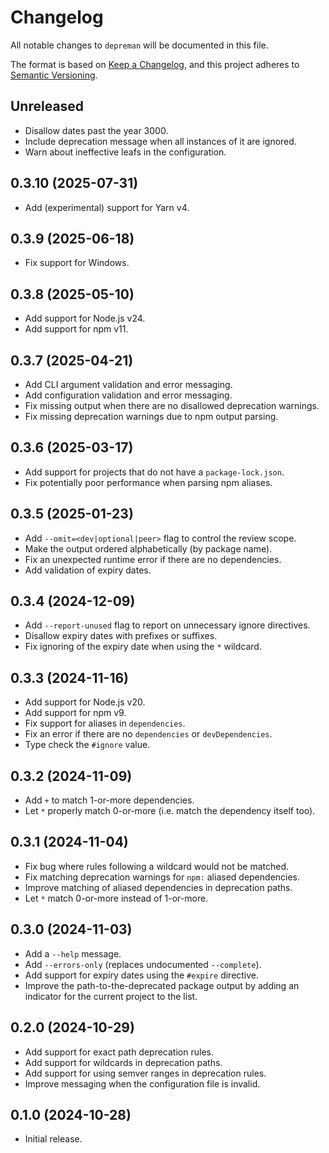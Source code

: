 <!-- SPDX-License-Identifier: CC0-1.0 -->

# Changelog

All notable changes to `depreman` will be documented in this file.

The format is based on [Keep a Changelog], and this project adheres to [Semantic
Versioning].

## Unreleased

- Disallow dates past the year 3000.
- Include deprecation message when all instances of it are ignored.
- Warn about ineffective leafs in the configuration.

## 0.3.10 (2025-07-31)

- Add (experimental) support for Yarn v4.

## 0.3.9 (2025-06-18)

- Fix support for Windows.

## 0.3.8 (2025-05-10)

- Add support for Node.js v24.
- Add support for npm v11.

## 0.3.7 (2025-04-21)

- Add CLI argument validation and error messaging.
- Add configuration validation and error messaging.
- Fix missing output when there are no disallowed deprecation warnings.
- Fix missing deprecation warnings due to npm output parsing.

## 0.3.6 (2025-03-17)

- Add support for projects that do not have a `package-lock.json`.
- Fix potentially poor performance when parsing npm aliases.

## 0.3.5 (2025-01-23)

- Add `--omit=<dev|optional|peer>` flag to control the review scope.
- Make the output ordered alphabetically (by package name).
- Fix an unexpected runtime error if there are no dependencies.
- Add validation of expiry dates.

## 0.3.4 (2024-12-09)

- Add `--report-unused` flag to report on unnecessary ignore directives.
- Disallow expiry dates with prefixes or suffixes.
- Fix ignoring of the expiry date when using the `*` wildcard.

## 0.3.3 (2024-11-16)

- Add support for Node.js v20.
- Add support for npm v9.
- Fix support for aliases in `dependencies`.
- Fix an error if there are no `dependencies` or `devDependencies`.
- Type check the `#ignore` value.

## 0.3.2 (2024-11-09)

- Add `+` to match 1-or-more dependencies.
- Let `*` properly match 0-or-more (i.e. match the dependency itself too).

## 0.3.1 (2024-11-04)

- Fix bug where rules following a wildcard would not be matched.
- Fix matching deprecation warnings for `npm:` aliased dependencies.
- Improve matching of aliased dependencies in deprecation paths.
- Let `*` match 0-or-more instead of 1-or-more.

## 0.3.0 (2024-11-03)

- Add a `--help` message.
- Add `--errors-only` (replaces undocumented `--complete`).
- Add support for expiry dates using the `#expire` directive.
- Improve the path-to-the-deprecated package output by adding an indicator for
  the current project to the list.

## 0.2.0 (2024-10-29)

- Add support for exact path deprecation rules.
- Add support for wildcards in deprecation paths.
- Add support for using semver ranges in deprecation rules.
- Improve messaging when the configuration file is invalid.

## 0.1.0 (2024-10-28)

- Initial release.

[keep a changelog]: https://keepachangelog.com/en/1.0.0/
[semantic versioning]: https://semver.org/spec/v2.0.0.html

